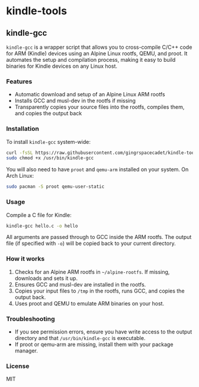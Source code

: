 # kindle-tools

## kindle-gcc

`kindle-gcc` is a wrapper script that allows you to cross-compile C/C++ code for ARM (Kindle) devices using an Alpine Linux rootfs, QEMU, and proot. It automates the setup and compilation process, making it easy to build binaries for Kindle devices on any Linux host.

### Features
- Automatic download and setup of an Alpine Linux ARM rootfs
- Installs GCC and musl-dev in the rootfs if missing
- Transparently copies your source files into the rootfs, compiles them, and copies the output back

### Installation

To install `kindle-gcc` system-wide:

```sh
curl -fsSL https://raw.githubusercontent.com/gingrspacecadet/kindle-tools/refs/heads/main/kindle-gcc | sudo tee /usr/bin/kindle-gcc > /dev/null
sudo chmod +x /usr/bin/kindle-gcc
```

You will also need to have `proot` and `qemu-arm` installed on your system. On Arch Linux:

```sh
sudo pacman -S proot qemu-user-static
```

### Usage

Compile a C file for Kindle:

```sh
kindle-gcc hello.c -o hello
```

All arguments are passed through to GCC inside the ARM rootfs. The output file (if specified with `-o`) will be copied back to your current directory.

### How it works
1. Checks for an Alpine ARM rootfs in `~/alpine-rootfs`. If missing, downloads and sets it up.
2. Ensures GCC and musl-dev are installed in the rootfs.
3. Copies your input files to `/tmp` in the rootfs, runs GCC, and copies the output back.
4. Uses proot and QEMU to emulate ARM binaries on your host.

### Troubleshooting
- If you see permission errors, ensure you have write access to the output directory and that `/usr/bin/kindle-gcc` is executable.
- If proot or qemu-arm are missing, install them with your package manager.

### License
MIT
